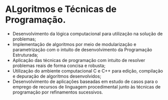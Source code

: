 # ALgoritmos e Técnicas de Programação.
- Desenvolvimento da lógica computacional para utilização na solução de problemas;
- Implementação de algoritmos por meio de modularização e parametrização com o intuito de desenvolvimento da Programação Estruturada;
- Aplicação das técnicas de programação com intuito de resolver problemas reais de forma concisa e robusta;
- Utilização do ambiente computacional C e C++ para edição, compilação e depuração de algoritmos desenvolvidos;
- Desenvolvimento de aplicações baseadas em estudo de casos para o emprego de recursos de linguagem procedimental junto às técnicas de programação por refinamentos sucessivos.
